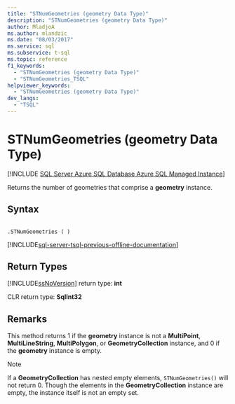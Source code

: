 ```yaml
---
title: "STNumGeometries (geometry Data Type)"
description: "STNumGeometries (geometry Data Type)"
author: MladjoA
ms.author: mlandzic
ms.date: "08/03/2017"
ms.service: sql
ms.subservice: t-sql
ms.topic: reference
f1_keywords:
  - "STNumGeometries (geometry Data Type)"
  - "STNumGeometries_TSQL"
helpviewer_keywords:
  - "STNumGeometries (geometry Data Type)"
dev_langs:
  - "TSQL"
---
```

# STNumGeometries (geometry Data Type)
[!INCLUDE [SQL Server Azure SQL Database Azure SQL Managed Instance](../../includes/applies-to-version/sql-asdb-asdbmi.md)]

Returns the number of geometries that comprise a **geometry** instance.
  
## Syntax  
  
```  
  
.STNumGeometries ( )  
```  
  
[!INCLUDE[sql-server-tsql-previous-offline-documentation](../../includes/sql-server-tsql-previous-offline-documentation.md)]

## Return Types
 [!INCLUDE[ssNoVersion](../../includes/ssnoversion-md.md)] return type: **int**  
  
 CLR return type: **SqlInt32**  
  
## Remarks  
 This method returns 1 if the **geometry** instance is not a **MultiPoint**, **MultiLineString**, **MultiPolygon**, or **GeometryCollection** instance, and 0 if the **geometry** instance is empty.  
  
> [!NOTE]  
>  If a **GeometryCollection** has nested empty elements, `STNumGeometries()` will not return 0. Though the elements in the **GeometryCollection** instance are empty, the instance itself is not an empty set.  
  
  

